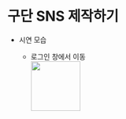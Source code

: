 구단 SNS 제작하기
=================


* 시연 모습

  * 로그인 창에서 이동<br>
    <img src="C:/Users/zzang/Desktop/업로드 gif/로그인에서 이동.gif" width="100px" height="100px"></img>
    
